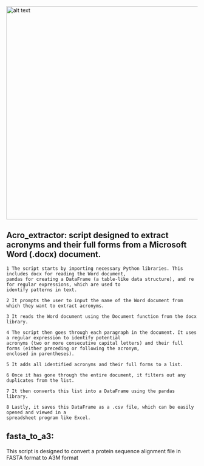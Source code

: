 
<img src="https://github.com/Ravenneo/proteins_tools/assets/41577767/b50ee419-ff74-4d4b-a175-f18c03a6aff1" alt="alt text" width="560" height="560">

## Acro_extractor: script designed to extract acronyms and their full forms from a Microsoft Word (.docx) document.

    1 The script starts by importing necessary Python libraries. This includes docx for reading the Word document, 
    pandas for creating a DataFrame (a table-like data structure), and re for regular expressions, which are used to
    identify patterns in text.

    2 It prompts the user to input the name of the Word document from which they want to extract acronyms.

    3 It reads the Word document using the Document function from the docx library.

    4 The script then goes through each paragraph in the document. It uses a regular expression to identify potential 
    acronyms (two or more consecutive capital letters) and their full forms (either preceding or following the acronym,
    enclosed in parentheses).

    5 It adds all identified acronyms and their full forms to a list.

    6 Once it has gone through the entire document, it filters out any duplicates from the list.

    7 It then converts this list into a DataFrame using the pandas library.

    8 Lastly, it saves this DataFrame as a .csv file, which can be easily opened and viewed in a 
    spreadsheet program like Excel.

## fasta_to_a3:
This script is designed to convert a protein sequence alignment file in FASTA format to A3M format

